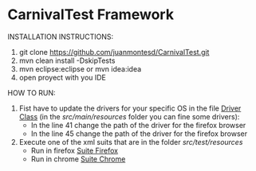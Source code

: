 # CarnivalTest Framework

INSTALLATION INSTRUCTIONS:
1. git clone https://github.com/juanmontesd/CarnivalTest.git
2. mvn clean install -DskipTests
3. mvn eclipse:eclipse or mvn idea:idea
4. open proyect with you IDE

HOW TO RUN:
1. Fist have to update the drivers for your specific OS in the file 
[Driver Class](src/main/java/com/automation/web/driver/Driver.java)
(in the *src/main/resources* folder you can fine some drivers):
    - In the line 41 change the path of the driver for the firefox browser
    - In the line 45 change the path of the driver for the firefox browser
2. Execute one of the xml suits that are in the folder *src/test/resources*
    - Run in firefox [Suite Firefox](src/test/resources/suiteTestsFirefox.xml)
    - Run in chrome [Suite Chrome](src/test/resources/suiteTestsChrome.xml)

